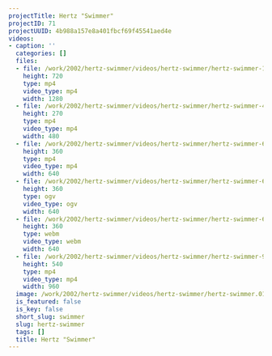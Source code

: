 ```yaml
---
projectTitle: Hertz "Swimmer"
projectID: 71
projectUUID: 4b988a157e8a401fbcf69f45541aed4e
videos:
- caption: ''
  categories: []
  files:
  - file: /work/2002/hertz-swimmer/videos/hertz-swimmer/hertz-swimmer-1280x720.mp4
    height: 720
    type: mp4
    video_type: mp4
    width: 1280
  - file: /work/2002/hertz-swimmer/videos/hertz-swimmer/hertz-swimmer-480x270.mp4
    height: 270
    type: mp4
    video_type: mp4
    width: 480
  - file: /work/2002/hertz-swimmer/videos/hertz-swimmer/hertz-swimmer-640x360.mp4
    height: 360
    type: mp4
    video_type: mp4
    width: 640
  - file: /work/2002/hertz-swimmer/videos/hertz-swimmer/hertz-swimmer-640x360.ogv
    height: 360
    type: ogv
    video_type: ogv
    width: 640
  - file: /work/2002/hertz-swimmer/videos/hertz-swimmer/hertz-swimmer-640x360.webm
    height: 360
    type: webm
    video_type: webm
    width: 640
  - file: /work/2002/hertz-swimmer/videos/hertz-swimmer/hertz-swimmer-960x540.mp4
    height: 540
    type: mp4
    video_type: mp4
    width: 960
  image: /work/2002/hertz-swimmer/videos/hertz-swimmer/hertz-swimmer.01.jpg
  is_featured: false
  is_key: false
  short_slug: swimmer
  slug: hertz-swimmer
  tags: []
  title: Hertz "Swimmer"
---
```

